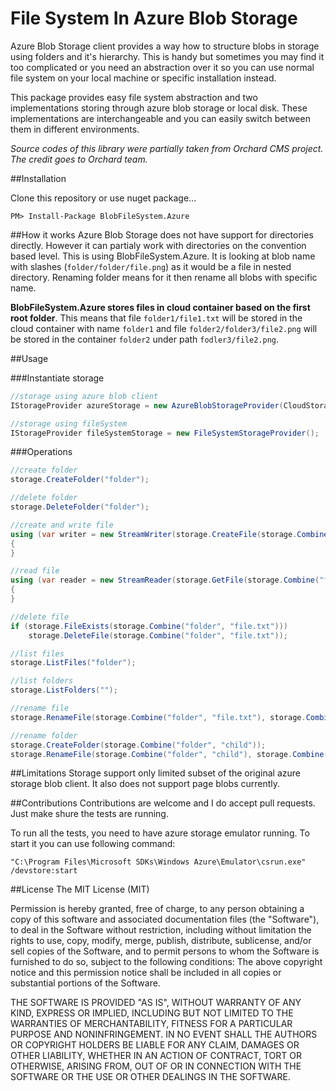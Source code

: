 File System In Azure Blob Storage
===================

Azure Blob Storage client provides a way how to structure blobs in storage using folders and it's hierarchy. This is handy but sometimes you may find it too complicated or you need an abstraction over it so you can use normal file system on your local machine or specific installation instead. 

This package provides easy file system abstraction and two implementations storing through azure blob storage or local disk. These implementations are interchangeable and you can easily switch between them in different environments.

*Source codes of this library were partially taken from Orchard CMS project. The credit goes to Orchard team.*

##Installation

Clone this repository or use nuget package...
```
PM> Install-Package BlobFileSystem.Azure
```

##How it works
Azure Blob Storage does not have support for directories directly. However it can partialy work with directories on the convention based level. This is using BlobFileSystem.Azure. It is looking at blob name with slashes (`folder/folder/file.png`) as it would be a file in nested directory. Renaming folder means for it then rename all blobs with specific name.

**BlobFileSystem.Azure stores files in cloud container based on the first root folder**. This means that file `folder1/file1.txt` will be stored in the cloud container with name `folder1` and file `folder2/folder3/file2.png` will be stored in the container `folder2` under path `fodler3/file2.png`.

##Usage

###Instantiate storage
```c#
//storage using azure blob client
IStorageProvider azureStorage = new AzureBlobStorageProvider(CloudStorageAccount.DevelopmentStorageAccount);

//storage using fileSystem
IStorageProvider fileSystemStorage = new FileSystemStorageProvider();
```

###Operations
```c#
//create folder
storage.CreateFolder("folder");

//delete folder
storage.DeleteFolder("folder");

//create and write file
using (var writer = new StreamWriter(storage.CreateFile(storage.Combine("folder", "file.txt")).OpenWrite()))
{
}

//read file
using (var reader = new StreamReader(storage.GetFile(storage.Combine("folder", "file.txt")).OpenRead()))
{
}

//delete file
if (storage.FileExists(storage.Combine("folder", "file.txt")))
    storage.DeleteFile(storage.Combine("folder", "file.txt"));

//list files
storage.ListFiles("folder");

//list folders
storage.ListFolders("");

//rename file
storage.RenameFile(storage.Combine("folder", "file.txt"), storage.Combine("folder", "file2.txt"));

//rename folder
storage.CreateFolder(storage.Combine("folder", "child"));
storage.RenameFile(storage.Combine("folder", "child"), storage.Combine("folder", "child2"));
```

##Limitations
Storage support only limited subset of the original azure storage blob client. It also does not support page blobs currently.

##Contributions
Contributions are welcome and I do accept pull requests. Just make shure the tests are running.

To run all the tests, you need to have azure storage emulator running. To start it you can use following command: 
```
"C:\Program Files\Microsoft SDKs\Windows Azure\Emulator\csrun.exe" /devstore:start
```

##License
The MIT License (MIT)

Permission is hereby granted, free of charge, to any person obtaining a copy of this software and associated documentation files (the "Software"), to deal in the Software without restriction, including without limitation the rights to use, copy, modify, merge, publish, distribute, sublicense, and/or sell copies of the Software, and to permit persons to whom the Software is furnished to do so, subject to the following conditions: The above copyright notice and this permission notice shall be included in all copies or substantial portions of the Software. 

THE SOFTWARE IS PROVIDED "AS IS", WITHOUT WARRANTY OF ANY KIND, EXPRESS OR IMPLIED, INCLUDING BUT NOT LIMITED TO THE WARRANTIES OF MERCHANTABILITY, FITNESS FOR A PARTICULAR PURPOSE AND NONINFRINGEMENT. IN NO EVENT SHALL THE AUTHORS OR COPYRIGHT HOLDERS BE LIABLE FOR ANY CLAIM, DAMAGES OR OTHER LIABILITY, WHETHER IN AN ACTION OF CONTRACT, TORT OR OTHERWISE, ARISING FROM, OUT OF OR IN CONNECTION WITH THE SOFTWARE OR THE USE OR OTHER DEALINGS IN THE SOFTWARE. 